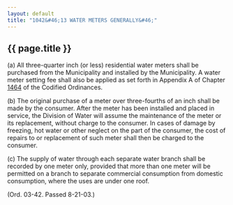 ```yaml
---
layout: default 
title: "1042&#46;13 WATER METERS GENERALLY&#46;"
---
```


{{ page.title }}
----------------

​(a) All three-quarter inch (or less) residential water meters shall be
purchased from the Municipality and installed by the Municipality. A
water meter setting fee shall also be applied as set forth in Appendix A
of Chapter [1464](58d37b9c.html) of the Codified Ordinances.

​(b) The original purchase of a meter over three-fourths of an inch
shall be made by the consumer. After the meter has been installed and
placed in service, the Division of Water will assume the maintenance of
the meter or its replacement, without charge to the consumer. In cases
of damage by freezing, hot water or other neglect on the part of the
consumer, the cost of repairs to or replacement of such meter shall then
be charged to the consumer.

​(c) The supply of water through each separate water branch shall be
recorded by one meter only, provided that more than one meter will be
permitted on a branch to separate commercial consumption from domestic
consumption, where the uses are under one roof.

(Ord. 03-42. Passed 8-21-03.)
